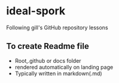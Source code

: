 # ideal-spork
Following gill's GitHub repository lessons
## To create Readme file
- Root,.github or docs folder
- rendered automatically on landing page
- Typically written in markdown(.md)


